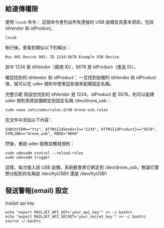 
## 給速傳權限
使用 ```lsusb``` 命令： 這個命令會列出所有連接的 USB 設備及其基本資訊，包括 idVendor 和 idProduct。


```
lsusb
```

執行後，會看到類似以下的輸出：


```
Bus 001 Device 002: ID 1234:5678 Example USB Device
```
其中 1234 是 idVendor（廠商 ID），5678 是 idProduct（產品 ID）。


確認找到的 idVendor 和 idProduct： 一旦找到設備的 idVendor 和 idProduct 值，就可以在 udev 規則中使用這些值來創建固定名稱。

完整示範
假設您找到的 idVendor 是 1234，idProduct 是 5678，則可以創建 udev 規則來將設備綁定到固定名稱 /dev/drone_usb：

```
sudo nano /etc/udev/rules.d/99-drone-usb.rules
```

在文件中添加以下內容：

```
SUBSYSTEM=="tty", ATTRS{idVendor}=="1234", ATTRS{idProduct}=="5678", SYMLINK+="drone_usb", MODE="0666"
```

然後，重啟 udev 服務並觸發規則：

```
sudo udevadm control --reload-rules
sudo udevadm trigger
```


這樣，每次插入該 USB 設備，系統都會將它綁定到 /dev/drone_usb，無論它實際分配到的名稱是 /dev/ttyUSB0 還是 /dev/ttyUSB1


## 發送警報(email) 設定
mailjet api key
```
echo "export MAILJET_API_KEY='your_api_key'" >> ~/.bashrc
echo "export MAILJET_API_SECRET='your_secret_key'" >> ~/.bashrc
source ~/.bashrc
```